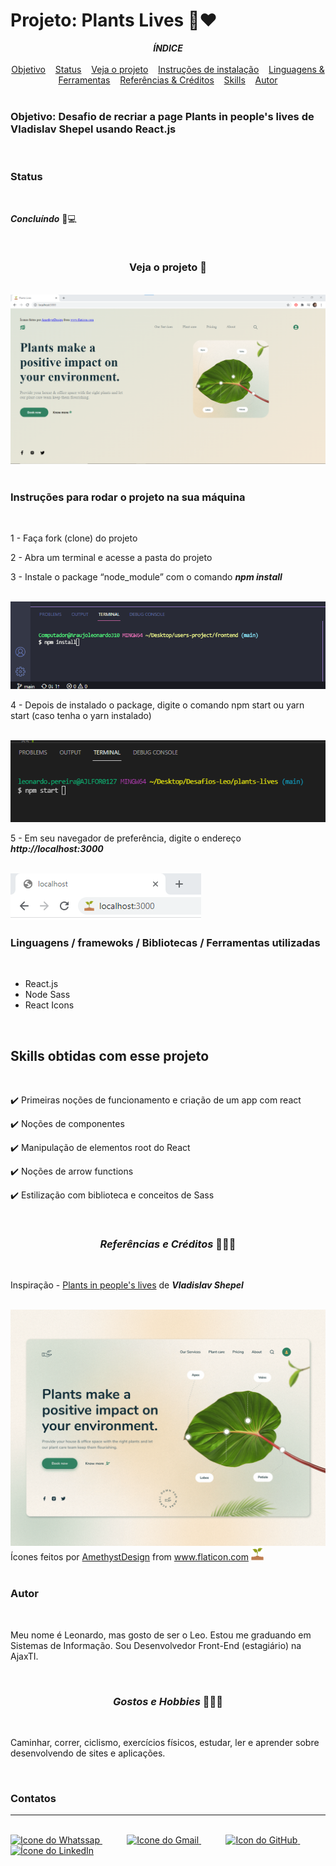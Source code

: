 <h1>Projeto: Plants Lives 🌱❤</h1>

<div align=center>
<em><strong>ÍNDICE</strong></em>
</div>

<br>
 
<div align=center>
    <a href="#objetivo" align=center>Objetivo</a>&nbsp;&nbsp;&nbsp;
    <a href="#status" align=center>Status</a>&nbsp;&nbsp;&nbsp;
    <a href="#veja" align=center>Veja o projeto</a>&nbsp;&nbsp;&nbsp; 
    <a href="#instrucoes" align=center>Instruções de instalação</a>&nbsp;&nbsp;&nbsp;
    <a href="#recursos" align=center>Linguagens & Ferramentas</a>&nbsp;&nbsp;&nbsp;
    <a href="#referencias" align=center>Referências & Créditos</a>&nbsp;&nbsp;&nbsp;
    <a href="#skills" align=center>Skills</a>&nbsp;&nbsp;&nbsp;
    <a href="#autor" align=center>Autor</a> 
</div>

<br>

<h3 id="objetivo">Objetivo: Desafio de recriar a page Plants in people's lives de Vladislav Shepel usando React.js</h3>

<br>

<h3 id="status">Status</h3><br>

***Concluíndo*** 🚀💻

<br>

<div align=center>
    <h3 id="veja">Veja o projeto 🌱</h3>
    <br>
    <img src="project-assets/my-project.png">
</div>

<br>


<h3 id="instrucoes">Instruções para rodar o projeto na sua máquina</h3>

<br>

1 - Faça fork (clone) do projeto

2 - Abra um terminal e acesse a pasta do projeto

3 - Instale o package “node_module” com o comando ***npm install***

<br>

<img src="project-assets/npm-install.png">

<br>

4 - Depois de instalado o package, digite o comando npm start ou yarn start (caso tenha o yarn instalado)

<br>

<img src="project-assets/npm-start.png">

<br>

5 - Em seu navegador de preferência, digite o endereço ***http://localhost:3000***

<br>

<img src="project-assets/icon-browser.png">


<br>

<h3 id="recursos">Linguagens / framewoks / Bibliotecas / Ferramentas utilizadas</h3>

<br>

* React.js
* Node Sass
* React Icons

<br>

<h2 id="skills">Skills obtidas com esse projeto</h2>

<br>

✔️ Primeiras noções de funcionamento e criação de um app com react

✔️ Noções de componentes

✔️ Manipulação de elementos root do React

✔️ Noções de arrow functions 

✔️ Estilização com biblioteca e conceitos de Sass

<br>

<h3 align=center id="referencias"><i>Referências e Créditos </i>📖🙋‍♂️</h3><br> 

Inspiração - [Plants in people's lives](https://dribbble.com/shots/16872663-Plants-in-people-s-lives?showSimilarShots=true&_=1637150902705) de ***Vladislav Shepel***

<br>

<img src="project-assets/project-origin.gif">

<br>

<div>Ícones feitos por <a href="https://www.flaticon.com/br/autores/amethystdesign" title="AmethystDesign">AmethystDesign</a> from <a href="https://www.flaticon.com/br/" title="Flaticon">www.flaticon.com</a> <img src="project-assets/plantar.png" width=20em></div>

<br>



<h3 id="autor">Autor</h3><br>

<p> Meu nome é Leonardo, mas gosto de ser o Leo. Estou me graduando em Sistemas de Informação. Sou Desenvolvedor Front-End (estagiário) na AjaxTI.</p><br>

<h3 align=center><i>Gostos e Hobbies </i>📖🙋‍♂️</h3><br> 

Caminhar, correr, ciclismo, exercícios físicos, estudar, ler e aprender sobre desenvolvendo de sites e aplicações.</p><br>

<div>
    <h3><strong>Contatos</strong></h3><hr><br>    
    <a href="https://api.whatsapp.com/send?l=pt-BR&phone=5585988511269&text=Prazer%2C%20sou%20Leonardo%20Ara%C3%BAjo%2C%20mas%20gosto%20de%20ser%20chamado%20por%20Leo.%0ASou%20universit%C3%A1rio%20de%20Sistemas%20de%20Informa%C3%A7%C3%A3o%2C%0A%0AComo%20posso%20ajudar%3F">
        <img  src="https://i.imgur.com/YyLyMPi.png" height="30em" title="Icone do Whatssap">
    </a>
    &nbsp;&nbsp;&nbsp;&nbsp;&nbsp;&nbsp;&nbsp;&nbsp;&nbsp;
     <a href="mailto:araujoleonardo310@gmail.com">
        <img src="https://i.imgur.com/tLI3d6L.png" height="30em" title="Icone do Gmail">
    </a>
    &nbsp;&nbsp;&nbsp;&nbsp;&nbsp;&nbsp;&nbsp;&nbsp;&nbsp;
    <a href="https://github.com/araujoleonardo310">
        <img  src="https://i.imgur.com/LpVinhs.png" height="30em" title="Icon do GitHub">
    </a>   
    &nbsp;&nbsp;&nbsp;&nbsp;&nbsp;&nbsp;&nbsp;&nbsp;&nbsp;
    <a href="https://www.linkedin.com/in/leonardoaraujo310/">
        <img src="https://i.imgur.com/HlqBmV8.png" height="30em" title="Ícone do LinkedIn">
    </a>
</div>









